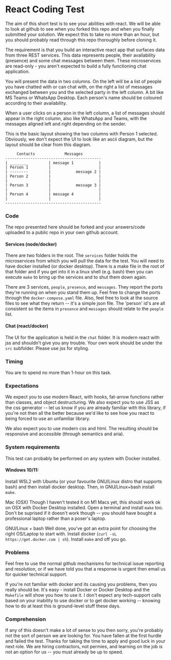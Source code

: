 # React Coding Test

The aim of this short test is to see your abilities with react. We will be able to look at github to see when you forked this repo and when you finally submitted your solution. We expect this to take no more than an hour, but you should probably read through this repo thoroughly before cloning it.

The requirement is that you build an interactive react app that surfaces data from three REST services. This data represents people, their availability (presence) and some chat messages between them. These microservices are read-only - you aren't expected to build a fully functioning chat application.

You will present the data in two columns. On the left will be a list of people you have chatted with or can chat with, on the right a list of messages exchanged between you and the selected party in the left column. A bit like MS Teams or WhatsApp Desktop. Each person's name should be coloured according to their availability.

When a user clicks on a person in the left column, a list of messages should appear in the right column, also like WhatsApp and Teams, with the messages aligned left and right depending on the sender.

This is the basic layout showing the two columns with Person 1 selected. Obviously, we don't expect the UI to look like an ascii diagram, but the layout should be clear from this diagram.

```
     Contacts             Messages
------------------------------------------
| ________         | message 1           |
| Person 1         |                     |
| --------         |           message 2 |
| Person 2         |                     |
|                  |                     |
| Person 3         |           message 3 |
|                  |                     |
| Person 4         | message 4           |
|                  |                     |
------------------------------------------
```

### Code
The repo presented here should be forked and your answers/code uploaded to a public repo in your own github account.

#### Services (node/docker)
There are two folders in the root. The `services` folder holds the microservices from which you will pull the data for the test. You will need to have docker installed (or docker desktop). There is a make file in the root of that folder and if you get into it in a linux shell (e.g. bash) then you can execute `make` to bring up the services and to shut them down again. 

There are 3 services, `people`, `presence`, and `messages`. They report the ports they're running on when you stand them up. Feel free to change the ports through the `docker-compose.yaml` file. Also, feel free to look at the source files to see what they return -- it's a simple json file. The 'person' id's are all consistent so the items in `presence` and `messages` should relate to the `people` list.

#### Chat (react/docker)
The UI for the application is held in the `chat` folder. It is modern react with jss and shouldn't give you any trouble. Your own work should be under the `src` subfolder. Please use jss for styling.

### Timing
You are to spend no more than 1-hour on this task.

### Expectations
We expect you to use modern React, with hooks, fat-arrow functions rather than classes, and object destructuring. We also expect you to use JSS as the css generator -- let us know if you are already familiar with this library, if you're not then all the better because we'd like to see how you react to being forced to use an unfamiliar library.

We also expect you to use modern css and html. The resulting should be responsive and accessible (through semantics and aria).

### System requirements
This test can probably be performed on any system with Docker installed.

#### Windows 10/11:
Install WSL2 with Ubuntu (or your favourite GNU/Linux distro that supports bash) and then install docker desktop. Then, in GNU/Linux+bash install `make`. 

Mac (OSX)
Though I haven't tested it on M1 Macs yet, this should work ok on OSX with Docker Desktop installed. Open a terminal and install `make` too. Don't be suprised if it doesn't work though -- you should have bought a professional laptop rather than a poser's laptop.

GNU/Linux + bash
Well done, you've got an extra point for choosing the right OS/Laptop to start with. Install docker (`curl -sL https://get.docker.com | sh`). Install `make` and off you go.

### Problems
Feel free to use the normal github mechanisms for technical issue reporting and resolution, or if we have told you that a response is urgent then email us for quicker technical support.

If you're not familiar with docker and its causing you problems, then you really should be. It's easy - install Docker or Docker Desktop and the `Makefile` will show you how to use it. I don't expect any tech-support calls based on your inability to use docker or to get docker working -- knowing how to do at least this is ground-level stuff these days.

### Comprehension
If any of this doesn't make a lot of sense to you then sorry, you're probably not the sort of person we are looking for. You have fallen at the first hurdle and failed the test. Thanks for taking the time to apply and good luck in your next role. We are hiring contractors, not permies, and learning on the job is not an option for us -- you must already be up to speed.
